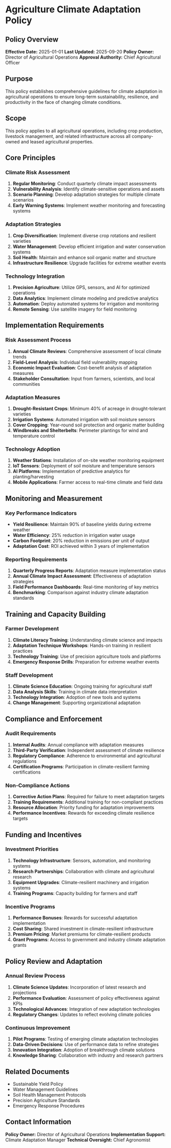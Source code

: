 # Agriculture Climate Adaptation Policy

## Policy Overview
**Effective Date:** 2025-01-01
**Last Updated:** 2025-09-20
**Policy Owner:** Director of Agricultural Operations
**Approval Authority:** Chief Agricultural Officer

## Purpose
This policy establishes comprehensive guidelines for climate adaptation in agricultural operations to ensure long-term sustainability, resilience, and productivity in the face of changing climate conditions.

## Scope
This policy applies to all agricultural operations, including crop production, livestock management, and related infrastructure across all company-owned and leased agricultural properties.

## Core Principles

### Climate Risk Assessment
1. **Regular Monitoring**: Conduct quarterly climate impact assessments
2. **Vulnerability Analysis**: Identify climate-sensitive operations and assets
3. **Scenario Planning**: Develop adaptation strategies for multiple climate scenarios
4. **Early Warning Systems**: Implement weather monitoring and forecasting systems

### Adaptation Strategies
1. **Crop Diversification**: Implement diverse crop rotations and resilient varieties
2. **Water Management**: Develop efficient irrigation and water conservation systems
3. **Soil Health**: Maintain and enhance soil organic matter and structure
4. **Infrastructure Resilience**: Upgrade facilities for extreme weather events

### Technology Integration
1. **Precision Agriculture**: Utilize GPS, sensors, and AI for optimized operations
2. **Data Analytics**: Implement climate modeling and predictive analytics
3. **Automation**: Deploy automated systems for irrigation and monitoring
4. **Remote Sensing**: Use satellite imagery for field monitoring

## Implementation Requirements

### Risk Assessment Process
1. **Annual Climate Reviews**: Comprehensive assessment of local climate trends
2. **Field-Level Analysis**: Individual field vulnerability mapping
3. **Economic Impact Evaluation**: Cost-benefit analysis of adaptation measures
4. **Stakeholder Consultation**: Input from farmers, scientists, and local communities

### Adaptation Measures
1. **Drought-Resistant Crops**: Minimum 40% of acreage in drought-tolerant varieties
2. **Irrigation Systems**: Automated irrigation with soil moisture sensors
3. **Cover Cropping**: Year-round soil protection and organic matter building
4. **Windbreaks and Shelterbelts**: Perimeter plantings for wind and temperature control

### Technology Adoption
1. **Weather Stations**: Installation of on-site weather monitoring equipment
2. **IoT Sensors**: Deployment of soil moisture and temperature sensors
3. **AI Platforms**: Implementation of predictive analytics for planting/harvesting
4. **Mobile Applications**: Farmer access to real-time climate and field data

## Monitoring and Measurement

### Key Performance Indicators
- **Yield Resilience**: Maintain 90% of baseline yields during extreme weather
- **Water Efficiency**: 25% reduction in irrigation water usage
- **Carbon Footprint**: 20% reduction in emissions per unit of output
- **Adaptation Cost**: ROI achieved within 3 years of implementation

### Reporting Requirements
1. **Quarterly Progress Reports**: Adaptation measure implementation status
2. **Annual Climate Impact Assessment**: Effectiveness of adaptation strategies
3. **Field Performance Dashboards**: Real-time monitoring of key metrics
4. **Benchmarking**: Comparison against industry climate adaptation standards

## Training and Capacity Building

### Farmer Development
1. **Climate Literacy Training**: Understanding climate science and impacts
2. **Adaptation Technique Workshops**: Hands-on training in resilient practices
3. **Technology Training**: Use of precision agriculture tools and platforms
4. **Emergency Response Drills**: Preparation for extreme weather events

### Staff Development
1. **Climate Science Education**: Ongoing training for agricultural staff
2. **Data Analysis Skills**: Training in climate data interpretation
3. **Technology Integration**: Adoption of new tools and systems
4. **Change Management**: Supporting organizational adaptation

## Compliance and Enforcement

### Audit Requirements
1. **Internal Audits**: Annual compliance with adaptation measures
2. **Third-Party Verification**: Independent assessment of climate resilience
3. **Regulatory Compliance**: Adherence to environmental and agricultural regulations
4. **Certification Programs**: Participation in climate-resilient farming certifications

### Non-Compliance Actions
1. **Corrective Action Plans**: Required for failure to meet adaptation targets
2. **Training Requirements**: Additional training for non-compliant practices
3. **Resource Allocation**: Priority funding for adaptation improvements
4. **Performance Incentives**: Rewards for exceeding climate resilience targets

## Funding and Incentives

### Investment Priorities
1. **Technology Infrastructure**: Sensors, automation, and monitoring systems
2. **Research Partnerships**: Collaboration with climate and agricultural research
3. **Equipment Upgrades**: Climate-resilient machinery and irrigation systems
4. **Training Programs**: Capacity building for farmers and staff

### Incentive Programs
1. **Performance Bonuses**: Rewards for successful adaptation implementation
2. **Cost Sharing**: Shared investment in climate-resilient infrastructure
3. **Premium Pricing**: Market premiums for climate-resilient products
4. **Grant Programs**: Access to government and industry climate adaptation grants

## Policy Review and Adaptation

### Annual Review Process
1. **Climate Science Updates**: Incorporation of latest research and projections
2. **Performance Evaluation**: Assessment of policy effectiveness against KPIs
3. **Technological Advances**: Integration of new adaptation technologies
4. **Regulatory Changes**: Updates to reflect evolving climate policies

### Continuous Improvement
1. **Pilot Programs**: Testing of emerging climate adaptation technologies
2. **Data-Driven Decisions**: Use of performance data to refine strategies
3. **Innovation Integration**: Adoption of breakthrough climate solutions
4. **Knowledge Sharing**: Collaboration with industry and research partners

## Related Documents
- Sustainable Yield Policy
- Water Management Guidelines
- Soil Health Management Protocols
- Precision Agriculture Standards
- Emergency Response Procedures

## Contact Information
**Policy Owner:** Director of Agricultural Operations
**Implementation Support:** Climate Adaptation Manager
**Technical Oversight:** Chief Agronomist
